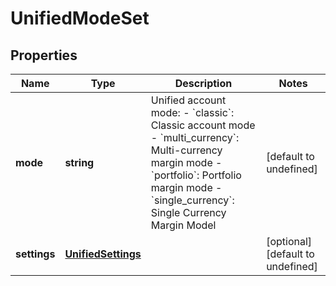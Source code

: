 # UnifiedModeSet

## Properties

Name | Type | Description | Notes
------------ | ------------- | ------------- | -------------
**mode** | **string** | Unified account mode:  - &#x60;classic&#x60;: Classic account mode - &#x60;multi_currency&#x60;: Multi-currency margin mode - &#x60;portfolio&#x60;: Portfolio margin mode - &#x60;single_currency&#x60;: Single Currency Margin Model | [default to undefined]
**settings** | [**UnifiedSettings**](UnifiedSettings.md) |  | [optional] [default to undefined]

